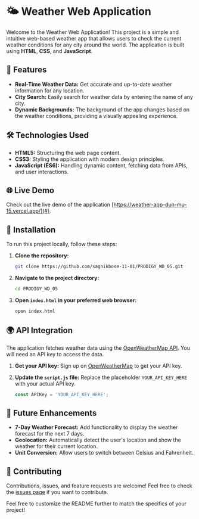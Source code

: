 # 🌤️ Weather Web Application

Welcome to the Weather Web Application! This project is a simple and intuitive web-based weather app that allows users to check the current weather conditions for any city around the world. The application is built using **HTML**, **CSS**, and **JavaScript**.

## 🚀 Features

- **Real-Time Weather Data:** Get accurate and up-to-date weather information for any location.
- **City Search:** Easily search for weather data by entering the name of any city.
- **Dynamic Backgrounds:** The background of the app changes based on the weather conditions, providing a visually appealing experience.

## 🛠️ Technologies Used

- **HTML5:** Structuring the web page content.
- **CSS3:** Styling the application with modern design principles.
- **JavaScript (ES6):** Handling dynamic content, fetching data from APIs, and user interactions.

## 🌐 Live Demo

Check out the live demo of the application [https://weather-app-dun-mu-15.vercel.app/](#).

## 🔧 Installation

To run this project locally, follow these steps:

1. **Clone the repository:**

   ```bash
   git clone https://github.com/sagnikbose-11-01/PRODIGY_WD_05.git
   ```

2. **Navigate to the project directory:**

   ```bash
   cd PRODIGY_WD_05
   ```

3. **Open `index.html` in your preferred web browser:**

   ```bash
   open index.html
   ```

## 🌍 API Integration

The application fetches weather data using the [OpenWeatherMap API](https://openweathermap.org/api). You will need an API key to access the data.

1. **Get your API key:** Sign up on [OpenWeatherMap](https://home.openweathermap.org/users/sign_up) to get your API key.
2. **Update the `script.js` file:** Replace the placeholder `YOUR_API_KEY_HERE` with your actual API key.

   ```javascript
   const APIKey = 'YOUR_API_KEY_HERE';
   ```

## 🚧 Future Enhancements

- **7-Day Weather Forecast:** Add functionality to display the weather forecast for the next 7 days.
- **Geolocation:** Automatically detect the user's location and show the weather for their current location.
- **Unit Conversion:** Allow users to switch between Celsius and Fahrenheit.

## 🤝 Contributing

Contributions, issues, and feature requests are welcome! Feel free to check the [issues page](#) if you want to contribute.

Feel free to customize the README further to match the specifics of your project!
